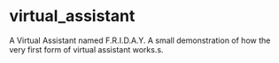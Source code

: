 # virtual_assistant
A Virtual Assistant named F.R.I.D.A.Y. A small demonstration of how the very first form of virtual assistant works.s. 
